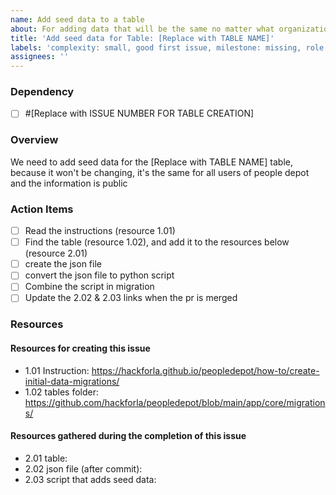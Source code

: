 ```yaml
---
name: Add seed data to a table
about: For adding data that will be the same no matter what organization uses People Depot
title: 'Add seed data for Table: [Replace with TABLE NAME]'
labels: 'complexity: small, good first issue, milestone: missing, role: back end, size: 1pt'
assignees: ''
---
```


### Dependency

- [ ] #[Replace with ISSUE NUMBER FOR TABLE CREATION]

### Overview

We need to add seed data for the [Replace with TABLE NAME] table, because it won't be changing, it's the same for all users of people depot and the information is public

### Action Items

- [ ] Read the instructions (resource 1.01)
- [ ] Find the table (resource 1.02), and add it to the resources below (resource 2.01)
- [ ] create the json file
- [ ] convert the json file to python script
- [ ] Combine the script in migration
- [ ] Update the 2.02 & 2.03 links when the pr is merged

### Resources

#### Resources for creating this issue

- 1.01 Instruction: https://hackforla.github.io/peopledepot/how-to/create-initial-data-migrations/
- 1.02 tables folder: https://github.com/hackforla/peopledepot/blob/main/app/core/migrations/

#### Resources gathered during the completion of this issue

- 2.01 table:
- 2.02 json file (after commit):
- 2.03 script that adds seed data:
